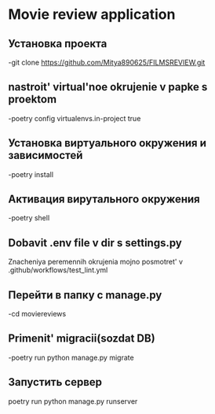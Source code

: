 # **Movie review application**



## Установка проекта

-git clone <https://github.com/Mitya890625/FILMSREVIEW.git>

## nastroit' virtual'noe okrujenie v papke s proektom
-poetry config virtualenvs.in-project true

## Установка виртуального окружения и зависимостей

-poetry install


## Активация вирутального окружения

-poetry shell

## Dobavit .env file v dir s settings.py 

Znacheniya peremennih okrujenia mojno posmotret' v .github/workflows/test_lint.yml

## Перейти в папку с manage.py

-cd moviereviews

## Primenit' migracii(sozdat DB)

-poetry run python manage.py migrate

## Запустить сервер

poetry run python manage.py runserver
